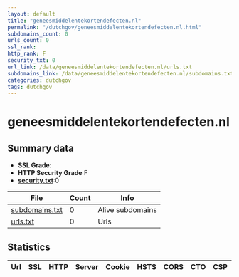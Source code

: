 ```yaml
---
layout: default
title: "geneesmiddelentekortendefecten.nl"
permalink: "/dutchgov/geneesmiddelentekortendefecten.nl.html"
subdomains_count: 0
urls_count: 0
ssl_rank: 
http_rank: F
security_txt: 0
url_link: /data/geneesmiddelentekortendefecten.nl/urls.txt
subdomains_link: /data/geneesmiddelentekortendefecten.nl/subdomains.txt
categories: dutchgov
tags: dutchgov
---
```



# geneesmiddelentekortendefecten.nl
## Summary data


 - **SSL Grade**:
 - **HTTP Security Grade**:F
 - **[security.txt](https://www.digitaleoverheid.nl/nieuws/standaard-security-txt-nu-verplicht-voor-overheid/)**:0


| File       | Count | Info |
|------------|-------|------|
|[subdomains.txt](/DutchGovScope/data/geneesmiddelentekortendefecten.nl/subdomains.txt)|0|Alive subdomains|
|[urls.txt](/DutchGovScope/data/geneesmiddelentekortendefecten.nl/urls.txt)|0|Urls|


## Statistics


| Url | SSL | HTTP | Server | Cookie | HSTS | CORS | CTO | CSP | XFO | XXP | RP |FP| Tech |Title |
|--------|-------|-------|------|------|------|------|------|------|------|------|------|------|------|------|


